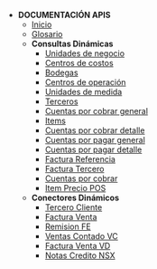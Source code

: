 - **DOCUMENTACIÓN APIS**
  - [Inicio](README.md)
  - [Glosario](Glosario.md)
  - **Consultas Dinámicas**
    - [Unidades de negocio](Consulta/un.md)
    - [Centros de costos](Consulta/cc.md)
    - [Bodegas](Consulta/bd.md)
    - [Centros de operación](Consulta/co.md)
    - [Unidades de medida](Consulta/um.md)
    - [Terceros](Consulta/tercero.md)
    - [Cuentas por cobrar general](Consulta/ccg.md)
    - [Items](Consulta/item.md)
    - [Cuentas por cobrar detalle](Consulta/ccd.md)
    - [Cuentas por pagar general](Consulta/cpg.md)
    - [Cuentas por pagar detalle](Consulta/cpd.md)
    - [Factura Referencia](Consulta/fr.md)
    - [Factura Tercero](Consulta/ft.md)
    - [Cuentas por cobrar](Consulta/cc.md)
    - [Item Precio POS](Consultas/itempreciopos.md)
  - **Conectores Dinámicos**  
    - [Tercero Cliente](Conectores/tc.md)
    - [Factura Venta](Conectores/fv.md)
    - [Remision FE](Conectores/rfe.md)
    - [Ventas Contado VC](Conectores/vc.md)
    - [Factura Venta VD](Conectores/fvd.md)
    - [Notas Credito NSX](Conectores/ncnsx.md)
   

